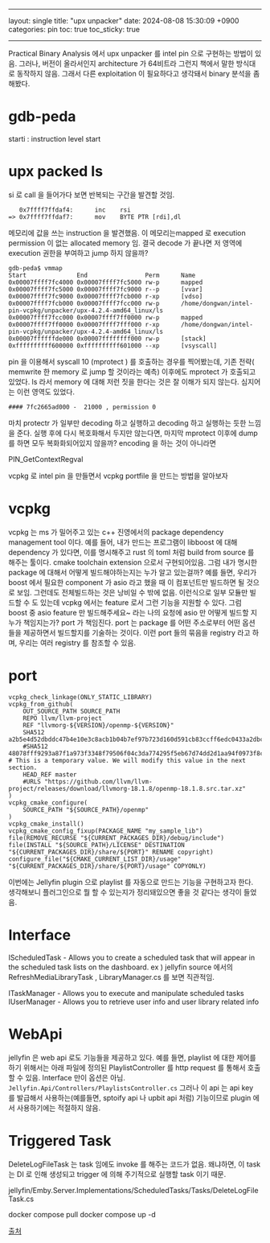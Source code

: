 ______________________________________________________________________

layout: single
title:  "upx unpacker"
date:   2024-08-08 15:30:09 +0900
categories: pin
toc: true
toc_sticky: true

______________________________________________________________________

Practical Binary Analysis 에서 upx unpacker 를 intel pin 으로 구현하는 방법이 있음.
그러나, 버전이 올라서인지 architecture 가 64비트라 그런지 책에서 말한 방식대로 동작하지 않음.
그래서 다른 exploitation 이 필요하다고 생각돼서 binary 분석을 좀 해봤다.

# gdb-peda

starti : instruction level start

# upx packed ls

si 로 call 을 들어가다 보면 반복되는 구간을 발견할 것임.

```
   0x7ffff7ffdaf4:      inc    rsi
=> 0x7ffff7ffdaf7:      mov    BYTE PTR [rdi],dl

```

메모리에 값을 쓰는 instruction 을 발견했음. 이 메모리는mapped 로 execution permission 이 없는 allocated memory 임.
결국 decode 가 끝나면 저 영역에 execution 권한을 부여하고 jump 하지 않을까?

```
gdb-peda$ vmmap
Start              End                Perm      Name
0x00007ffff7fc4000 0x00007ffff7fc5000 rw-p      mapped
0x00007ffff7fc5000 0x00007ffff7fc9000 r--p      [vvar]
0x00007ffff7fc9000 0x00007ffff7fcb000 r-xp      [vdso]
0x00007ffff7fcb000 0x00007ffff7fcc000 rw-p      /home/dongwan/intel-pin-vcpkg/unpacker/upx-4.2.4-amd64_linux/ls
0x00007ffff7fcc000 0x00007ffff7ff0000 rw-p      mapped
0x00007ffff7ff0000 0x00007ffff7fff000 r-xp      /home/dongwan/intel-pin-vcpkg/unpacker/upx-4.2.4-amd64_linux/ls
0x00007ffffffde000 0x00007ffffffff000 rw-p      [stack]
0xffffffffff600000 0xffffffffff601000 --xp      [vsyscall]

```

pin 을 이용해서 syscall 10 (mprotect ) 를 호출하는 경우를 찍어봤는데,
기존 전략( memwrite 한 memory 로 jump 할 것이라는 예측) 이후에도 mprotect 가 호출되고 있었다.
ls 라서 memory 에 대해 저런 짓을 한다는 것은 잘 이해가 되지 않는다.
심지어는 이런 영역도 있었다.

```
#### 7fc2665ad000 -  21000 , permission 0
```

마치 protectr 가 일부만 decoding 하고 실행하고 decoding 하고 실행하는 듯한 느낌을 준다.
실행 후에 다시 복호화해서 두지만 않는다면, 마지막 mprotect 이후에 dump 를 하면
모두 복화화되어있지 않을까?
encoding 을 하는 것이 아니라면

PIN_GetContextRegval

vcpkg 로 intel pin 을 만들면서 vcpkg portfile 을 만드는 방법을 알아보자

# vcpkg

vcpkg 는 ms 가 밀어주고 있는 c++ 진영에서의 package dependency management tool 이다.
예를 들어, 내가 만드는 프로그램이 libboost 에 대해 dependency 가 있다면,
이를 명시해주고 rust 의 toml 처럼 build from source 를 해주는 툴이다.
cmake toolchain extension 으로서 구현되어있음.
그럼 내가 명시한 package 에 대해서 어떻게 빌드해야하는지는 누가 알고 있는걸까?
예를 들면, 우리가 boost 에서 필요한 component 가 asio 라고 했을 때 이 컴포넌트만 빌드하면 될 것으로 보임.
그런데도 전체빌드하는 것은 낭비일 수 밖에 없음. 이런식으로 일부 모듈만 빌드할 수 도 있는데
vcpkg 에서는 feature 로서 그런 기능을 지원할 수 있다.
그럼 boost 중 asio feature 만 빌드해주세요~ 라는 나의 요청에 asio 만 어떻게 빌드할 지 누가 책임지는가?
port 가 책임진다. port 는 package 를 어떤 주소로부터 어떤 옵션들을 제공하면서 빌드할지를 기술하는 것이다.
이런 port 들의 묶음을 registry 라고 하며, 우리는 여러 registry 를 참조할 수 있음.

# port

```
vcpkg_check_linkage(ONLY_STATIC_LIBRARY)
vcpkg_from_github(
    OUT_SOURCE_PATH SOURCE_PATH
    REPO llvm/llvm-project
    REF "llvmorg-${VERSION}/openmp-${VERSION}"
    SHA512 a2b5e4d52dbddc47b4e10e3c8acb1b04b7ef97b723d160d591cb83ccff6edc0433a2dbca55074d42b533b406647b34dc0df1791b6a33879902addbe67735d1cc
    #SHA512 48078fff9293a87f1a973f3348f79506f04c3da774295f5eb67d74dd2d1aa94f0973f8ced3f4ab9e8339902071f82c603b43d5608ad7227046c4da769c5d2151  # This is a temporary value. We will modify this value in the next section.
    HEAD_REF master
    #URLS "https://github.com/llvm/llvm-project/releases/download/llvmorg-18.1.8/openmp-18.1.8.src.tar.xz"
)
vcpkg_cmake_configure(
    SOURCE_PATH "${SOURCE_PATH}/openmp"
)
vcpkg_cmake_install()
vcpkg_cmake_config_fixup(PACKAGE_NAME "my_sample_lib")
file(REMOVE_RECURSE "${CURRENT_PACKAGES_DIR}/debug/include")
file(INSTALL "${SOURCE_PATH}/LICENSE" DESTINATION "${CURRENT_PACKAGES_DIR}/share/${PORT}" RENAME copyright)
configure_file("${CMAKE_CURRENT_LIST_DIR}/usage" "${CURRENT_PACKAGES_DIR}/share/${PORT}/usage" COPYONLY)
```

이번에는 Jellyfin plugin 으로 playlist 를 자동으로 만드는 기능을 구현하고자 한다.
생각해보니 플러그인으로 뭘 할 수 있는지가 정리돼있으면 좋을 것 같다는 생각이 들었음.

# Interface

IScheduledTask - Allows you to create a scheduled task that will appear in the scheduled task lists on the dashboard.
ex ) jellyfin source 에서의 RefreshMediaLibraryTask , LibraryManager.cs 를 보면 직관적임.

ITaskManager - Allows you to execute and manipulate scheduled tasks
IUserManager - Allows you to retrieve user info and user library related info

# WebApi

jellyfin 은 web api 로도 기능들을 제공하고 있다. 예를 들면, playlist 에 대한 제어를 하기 위해서는
아래 파일에 정의된 PlaylistController 를 http request 를 통해서 호출할 수 있음.
Interface 만이 옵션은 아님.
`Jellyfin.Api/Controllers/PlaylistsController.cs`
그러나 이 api 는 api key 를 발급해서 사용하는(예를들면, sptoify api 나 upbit api 처럼) 기능이므로 plugin 에서 사용하기에는 적절하지 않음.

# Triggered Task

DeleteLogFileTask 는 task 임에도 invoke 를 해주는 코드가 없음.
왜냐하면, 이 task 는 DI 로 인해 생성되고 trigger 에 의해 주기적으로 실행할 task 이기 때문.

jellyfin/Emby.Server.Implementations/ScheduledTasks/Tasks/DeleteLogFileTask.cs

docker compose pull
docker compose up -d

[출처](https://github.com/jellyfin/jellyfin-plugin-template)
